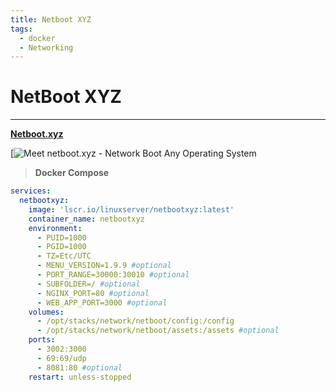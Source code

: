 ```yaml
---
title: Netboot XYZ
tags:
  - docker
  - Networking
---
```

# NetBoot XYZ
----
**[Netboot.xyz](https://netboot.xyz/)**

[![Meet netboot.xyz - Network Boot Any Operating System](https://www.youtube.com/watch?v=4btW5x_clpg)

>**Docker Compose**

```yaml 
services:
  netbootxyz:
    image: 'lscr.io/linuxserver/netbootxyz:latest'
    container_name: netbootxyz
    environment:
      - PUID=1000
      - PGID=1000
      - TZ=Etc/UTC
      - MENU_VERSION=1.9.9 #optional
      - PORT_RANGE=30000:30010 #optional
      - SUBFOLDER=/ #optional
      - NGINX_PORT=80 #optional
      - WEB_APP_PORT=3000 #optional
    volumes:
      - /opt/stacks/network/netboot/config:/config
      - /opt/stacks/network/netboot/assets:/assets #optional
    ports:
      - 3002:3000
      - 69:69/udp
      - 8081:80 #optional
    restart: unless-stopped
```

